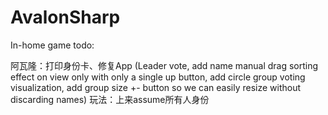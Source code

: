 # AvalonSharp

In-home game todo:

阿瓦隆：打印身份卡、修复App (Leader vote, add name manual drag sorting effect on view only with only a single up button, add circle group voting visualization, add group size +- button so we can easily resize without discarding names)
玩法：上来assume所有人身份
